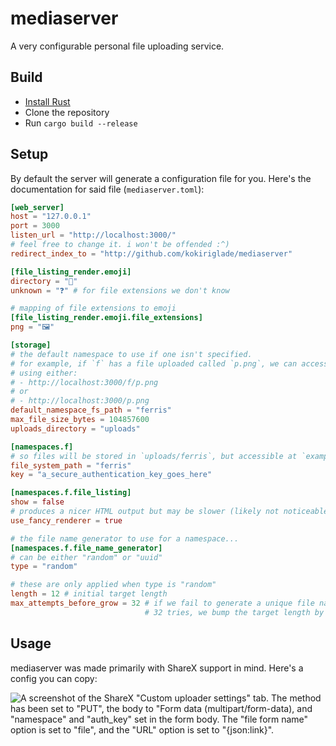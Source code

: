 # mediaserver

A very configurable personal file uploading service.

## Build
* [Install Rust](https://www.rust-lang.org/tools/install)
* Clone the repository
* Run `cargo build --release`

## Setup

By default the server will generate a configuration file for you. Here's the
documentation for said file (`mediaserver.toml`):

```toml
[web_server]
host = "127.0.0.1"
port = 3000
listen_url = "http://localhost:3000/"
# feel free to change it. i won't be offended :^)
redirect_index_to = "http://github.com/kokiriglade/mediaserver"

[file_listing_render.emoji]
directory = "📂"
unknown = "❓" # for file extensions we don't know

# mapping of file extensions to emoji
[file_listing_render.emoji.file_extensions]
png = "🖼️"

[storage]
# the default namespace to use if one isn't specified.
# for example, if `f` has a file uploaded called `p.png`, we can access it
# using either:
# - http://localhost:3000/f/p.png
# or
# - http://localhost:3000/p.png
default_namespace_fs_path = "ferris"
max_file_size_bytes = 104857600
uploads_directory = "uploads"

[namespaces.f]
# so files will be stored in `uploads/ferris`, but accessible at `example.com/f/`
file_system_path = "ferris"
key = "a_secure_authentication_key_goes_here"

[namespaces.f.file_listing]
show = false
# produces a nicer HTML output but may be slower (likely not noticeable though)
use_fancy_renderer = true

# the file name generator to use for a namespace...
[namespaces.f.file_name_generator]
# can be either "random" or "uuid"
type = "random"

# these are only applied when type is "random"
length = 12 # initial target length
max_attempts_before_grow = 32 # if we fail to generate a unique file name after 
                              # 32 tries, we bump the target length by 1
```

## Usage

mediaserver was made primarily with ShareX support in mind. Here's a config you
can copy:

![A screenshot of the ShareX "Custom uploader settings" tab. The method has been set to "PUT", the body to "Form data (multipart/form-data), and "namespace" and "auth_key" set in the form body. The "file form name" option is set to "file", and the "URL" option is set to "{json:link}".](https://i.kokirigla.de/k/83b1a3d8-1645-4192-b9f4-d8e35280b5c2.png)